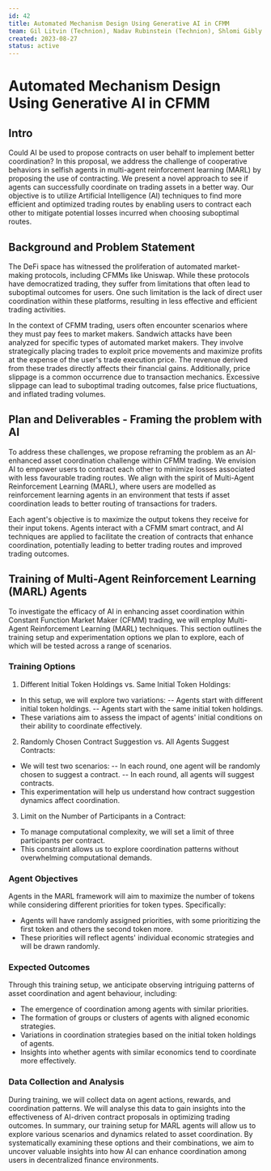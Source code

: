 ```yaml
---
id: 42
title: Automated Mechanism Design Using Generative AI in CFMM 
team: Gil Litvin (Technion), Nadav Rubinstein (Technion), Shlomi Gibly (BGU) Xinyuan Sun (Flashbots)
created: 2023-08-27
status: active
---
```


# Automated Mechanism Design Using Generative AI in CFMM 

## Intro

Could AI be used to propose contracts on user behalf to implement better coordination? In this proposal, we address the challenge of cooperative behaviors in selfish agents in multi-agent reinforcement learning (MARL) by proposing the use of contracting. We present a novel approach to see if agents can successfully coordinate on trading assets in a better way. Our objective is to utilize Artificial Intelligence (AI) techniques to find more efficient and optimized trading routes by enabling users to contract each other to mitigate potential losses incurred when choosing suboptimal routes.

## Background and Problem Statement

The DeFi space has witnessed the proliferation of automated market-making protocols, including CFMMs like Uniswap. While these protocols have democratized trading, they suffer from limitations that often lead to suboptimal outcomes for users. One such limitation is the lack of direct user coordination within these platforms, resulting in less effective and efficient trading activities.

In the context of CFMM trading, users often encounter scenarios where they must pay fees to market makers. Sandwich attacks have been analyzed for specific types of automated market makers. They involve strategically placing trades to exploit price movements and maximize profits at the expense of the user's trade execution price. The revenue derived from these trades directly affects their financial gains. Additionally, price slippage is a common occurrence due to transaction mechanics. Excessive slippage can lead to suboptimal trading outcomes, false price fluctuations, and inflated trading volumes.

## Plan and Deliverables - Framing the problem with AI

To address these challenges, we propose reframing the problem as an AI-enhanced asset coordination challenge within CFMM trading. We envision AI to empower users to contract each other to minimize losses associated with less favourable trading routes. We align with the spirit of Multi-Agent Reinforcement Learning (MARL), where users are modelled as reinforcement learning agents in an environment that tests if asset coordination leads to better routing of transactions for traders.

Each agent's objective is to maximize the output tokens they receive for their input tokens. Agents interact with a CFMM smart contract, and AI techniques are applied to facilitate the creation of contracts that enhance coordination, potentially leading to better trading routes and improved trading outcomes.

## Training of Multi-Agent Reinforcement Learning (MARL) Agents

To investigate the efficacy of AI in enhancing asset coordination within Constant Function Market Maker (CFMM) trading, we will employ Multi-Agent Reinforcement Learning (MARL) techniques. This section outlines the training setup and experimentation options we plan to explore, each of which will be tested across a range of scenarios.

### Training Options

1. Different Initial Token Holdings vs. Same Initial Token Holdings:
- In this setup, we will explore two variations:
-- Agents start with different initial token holdings.
-- Agents start with the same initial token holdings.
- These variations aim to assess the impact of agents' initial conditions on their ability to coordinate effectively.

2. Randomly Chosen Contract Suggestion vs. All Agents Suggest Contracts:
- We will test two scenarios:
-- In each round, one agent will be randomly chosen to suggest a contract.
-- In each round, all agents will suggest contracts.
- This experimentation will help us understand how contract suggestion dynamics affect coordination.

3. Limit on the Number of Participants in a Contract:
- To manage computational complexity, we will set a limit of three participants per contract.
- This constraint allows us to explore coordination patterns without overwhelming computational demands.

### Agent Objectives

Agents in the MARL framework will aim to maximize the number of tokens while considering different priorities for token types. Specifically:

- Agents will have randomly assigned priorities, with some prioritizing the first token and others the second token more.
- These priorities will reflect agents' individual economic strategies and will be drawn randomly.

### Expected Outcomes
Through this training setup, we anticipate observing intriguing patterns of asset coordination and agent behaviour, including:
- The emergence of coordination among agents with similar priorities.
- The formation of groups or clusters of agents with aligned economic strategies.
- Variations in coordination strategies based on the initial token holdings of agents.
- Insights into whether agents with similar economics tend to coordinate more effectively.

### Data Collection and Analysis
During training, we will collect data on agent actions, rewards, and coordination patterns. We will analyse this data to gain insights into the effectiveness of AI-driven contract proposals in optimizing trading outcomes.
In summary, our training setup for MARL agents will allow us to explore various scenarios and dynamics related to asset coordination. By systematically examining these options and their combinations, we aim to uncover valuable insights into how AI can enhance coordination among users in decentralized finance environments.
